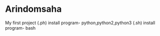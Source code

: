 # Arindomsaha
My first project 
(.ph) install program- python,python2,python3
(.sh) install program- bash
